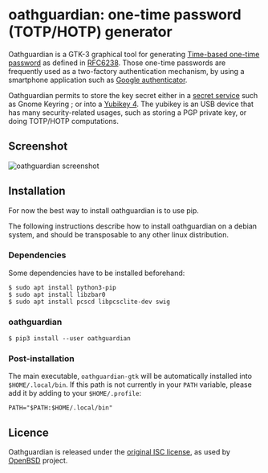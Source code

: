 
# oathguardian: one-time password (TOTP/HOTP) generator


Oathguardian is a GTK-3 graphical tool for generating
[Time-based one-time password](https://en.wikipedia.org/wiki/Time-based_One-time_Password_algorithm)
as defined in [RFC6238](https://tools.ietf.org/html/rfc6238). Those one-time passwords are frequently
used as a two-factory authentication mechanism, by using a smartphone application such as 
[Google authenticator](https://en.wikipedia.org/wiki/Google_Authenticator).

Oathguardian permits to store the key secret either in a
[secret service](https://specifications.freedesktop.org/secret-service) such as Gnome Keyring ; or into a
[Yubikey 4](https://www.yubico.com/products/yubikey-hardware/yubikey4/). The yubikey is an USB device that has many
security-related usages, such as storing a PGP private key, or doing TOTP/HOTP computations.

## Screenshot

![oathguardian screenshot](https://framagit.org/avaiss/oathguardian/raw/master/docs/img/oathguardian_capture.png "OathGuardian main window")

## Installation

For now the best way to install oathguardian is to use pip.

The following instructions describe how to install oathguardian on a debian system, and should be transposable
to any other linux distribution.

### Dependencies

Some dependencies have to be installed beforehand:

```shell
$ sudo apt install python3-pip
$ sudo apt install libzbar0
$ sudo apt install pcscd libpcsclite-dev swig
```


### oathguardian

```shell
$ pip3 install --user oathguardian
```

### Post-installation

The main executable, `oathguardian-gtk` will be automatically installed into `$HOME/.local/bin`. If this path
is not currently in your `PATH` variable, please add it by adding to your `$HOME/.profile`:

    PATH="$PATH:$HOME/.local/bin"

## Licence

Oathguardian is released under the
[original ISC license](https://cvsweb.openbsd.org/cgi-bin/cvsweb/src/share/misc/license.template?rev=HEAD), as used by
[OpenBSD](https://www.openbsd.org) project.

